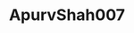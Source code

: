 ---
title: ApurvShah007
github: https://github.com/ApurvShah007
mode: light
transition: 3s
archetype:
- Descriptive
---
